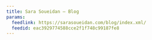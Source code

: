 ```yaml
---
title: Sara Soueidan – Blog
params:
  feedlink: https://sarasoueidan.com/blog/index.xml/
  feedid: eac3929774588cce2f1f748c99187fe8
---
```

